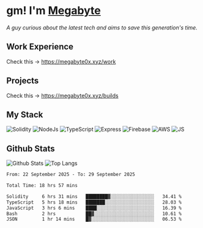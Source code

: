 # gm! I'm [Megabyte](https://megabyte0x.xyz/)

*A guy curious about the latest tech and aims to save this generation's time.*

## Work Experience

Check this -> https://megabyte0x.xyz/work

## Projects

Check this -> https://megabyte0x.xyz/builds

## My Stack

![Solidity](https://img.shields.io/badge/solidity-grey?style=for-the-badge&logo=solidity&logoColor=Green)
![NodeJs](https://img.shields.io/badge/NODE_JS-grey?style=for-the-badge&logo=nodedotjs&logoColor=Green)
![TypeScript](https://img.shields.io/badge/TS-grey?style=for-the-badge&logo=typescript&logoColor=Green)
![Express](https://img.shields.io/badge/EXPRESS-grey?style=for-the-badge&logo=EXPRESS&logoColor=Green)
![Firebase](https://img.shields.io/badge/EXPRESS-grey?style=for-the-badge&logo=EXPRESS&logoColor=Green)
![AWS](https://img.shields.io/badge/AWS-grey?style=for-the-badge&logo=amazonaws&logoColor=Yellow)
![JS](https://img.shields.io/badge/JS-grey?style=for-the-badge&logo=javascript&logoColor=Green)

## Github Stats

![Github Stats](https://github-readme-stats.vercel.app/api?username=megabyte0x&show_icons=true&theme=dark&hide_border=true&bg_color=0D1117) ![Top Langs](https://github-readme-stats.vercel.app/api/top-langs/?username=megabyte0x&layout=compact&theme=dark)

<!--START_SECTION:waka-->

```txt
From: 22 September 2025 - To: 29 September 2025

Total Time: 18 hrs 57 mins

Solidity     6 hrs 31 mins   ████████▓░░░░░░░░░░░░░░░░   34.41 %
TypeScript   5 hrs 18 mins   ███████░░░░░░░░░░░░░░░░░░   28.03 %
JavaScript   3 hrs 6 mins    ████░░░░░░░░░░░░░░░░░░░░░   16.39 %
Bash         2 hrs           ██▓░░░░░░░░░░░░░░░░░░░░░░   10.61 %
JSON         1 hr 14 mins    █▓░░░░░░░░░░░░░░░░░░░░░░░   06.53 %
```

<!--END_SECTION:waka-->


